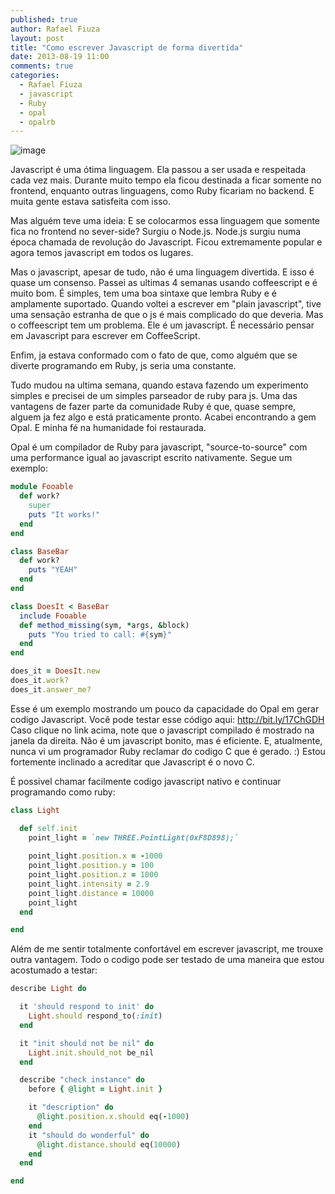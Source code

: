```yaml
---
published: true
author: Rafael Fiuza
layout: post
title: "Como escrever Javascript de forma divertida"
date: 2013-08-19 11:00
comments: true
categories:
  - Rafael Fiuza
  - javascript
  - Ruby
  - opal
  - opalrb
---
```


![image](/images/posts/2013-04-17/RemoteWorking.jpg)

Javascript é uma ótima linguagem. Ela passou a ser usada e respeitada cada vez mais. Durante muito tempo ela ficou destinada a ficar somente no frontend, enquanto outras linguagens, como Ruby ficariam no backend. E muita gente estava satisfeita com isso.

Mas alguém teve uma ideia: E se colocarmos essa linguagem que somente fica no frontend no sever-side? Surgiu o Node.js.
Node.js surgiu numa época chamada de revolução do Javascript. Ficou extremamente popular e agora temos javascript em todos os lugares.
<!-- more -->

Mas o javascript, apesar de tudo, não é uma linguagem divertida. E isso é quase um consenso.
Passei as ultimas 4 semanas usando coffeescript e é muito bom. É simples, tem uma boa sintaxe que lembra Ruby e é amplamente suportado. Quando voltei a escrever em "plain javascript", tive uma sensação estranha de que o js é mais complicado do que deveria.
Mas o coffeescript tem um problema. Ele é um javascript. É necessário pensar em Javascript para escrever em CoffeeScript.

Enfim, ja estava conformado com o fato de que, como alguém que se diverte programando em Ruby, js seria uma constante.

Tudo mudou na ultima semana, quando estava fazendo um experimento simples e precisei de um simples parseador de ruby para js. Uma das vantagens de fazer parte da comunidade Ruby é que, quase sempre, alguem ja fez algo e está praticamente pronto. Acabei encontrando a gem Opal. E minha fé na humanidade foi restaurada.

Opal é um compilador de Ruby para javascript, "source-to-source" com uma performance igual ao javascript escrito nativamente. Segue um exemplo:


```ruby
module Fooable 
  def work?
    super
    puts "It works!"
  end
end

class BaseBar
  def work?
    puts "YEAH"
  end  
end

class DoesIt < BaseBar
  include Fooable
  def method_missing(sym, *args, &block)
    puts "You tried to call: #{sym}"
  end
end

does_it = DoesIt.new
does_it.work?
does_it.answer_me?
```

Esse é um exemplo mostrando um pouco da capacidade do Opal em gerar codigo Javascript.
Você pode testar esse código aqui: http://bit.ly/17ChGDH
Caso clique no link acima, note que o javascript compilado é mostrado na janela da direita.
Não é um javascript bonito, mas é eficiente.
E, atualmente, nunca vi um programador Ruby reclamar do codigo C que é gerado. :)
Estou fortemente inclinado a acreditar que Javascript é o novo C.

É possivel chamar facilmente codigo javascript nativo e continuar programando como ruby:

```ruby
class Light

  def self.init
    point_light = `new THREE.PointLight(0xF8D898);`
 
    point_light.position.x = -1000
    point_light.position.y = 100
    point_light.position.z = 1000
    point_light.intensity = 2.9
    point_light.distance = 10000
    point_light
  end

end
```

Além de me sentir totalmente confortável em escrever javascript, me trouxe outra vantagem.
Todo o codigo pode ser testado de uma maneira que estou acostumado a testar:

```ruby
describe Light do

  it 'should respond to init' do
    Light.should respond_to(:init)
  end

  it "init should not be nil" do
    Light.init.should_not be_nil
  end

  describe "check instance" do
    before { @light = Light.init }

    it "description" do
      @light.position.x.should eq(-1000)
    end
    it "should do wonderful" do
      @light.distance.should eq(10000)
    end
  end

end
```